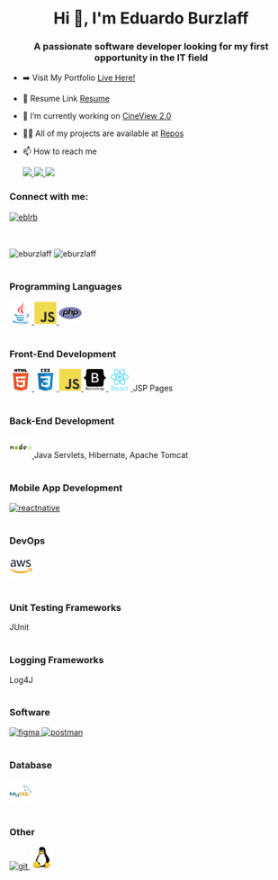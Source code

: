 <h1 align="center">Hi 👋, I'm Eduardo Burzlaff</h1>
<h3 align="center">A passionate software developer looking for my first opportunity in the IT field</h3>

- ➡️ Visit My Portfolio <a href="https://eburzlaff.netlify.app/" target="_blank">Live Here!</a>

- 📄 Resume Link <a href="https://1drv.ms/b/s!AqeW_YjP112JgeMtIuJYUgmV396a0A?e=z0pksS" target="_blank">Resume</a>

- 🔭 I’m currently working on <a href="https://github.com/eburzlaff/cine-view-2.0-movie-app" target="_blank">CineView 2.0</a>

- 👨‍💻 All of my projects are available at <a href="https://github.com/eburzlaff?tab=repositories" target="_blank">Repos</a>

- 📫 How to reach me

    <a href="mailto:du.di.99@hotmail.com" target="_blank">
      <img src="https://img.shields.io/badge/Email-red?style=for-the-badge&logo=gmail&logoColor=white"/>
    </a>

    <a href="https://github.com/eburzlaff" target="_blank">
      <img src="https://img.shields.io/badge/github-brown?style=for-the-badge&logo=github&logoColor=white"/>
    </a>

    <a href="https://www.linkedin.com/in/eblrb/" target="_blank">
      <img src="https://img.shields.io/badge/LinkedIn-blue?style=for-the-badge&logo=linkedin&logoColor=white"/>
    </a>

<h3 align="left">Connect with me:</h3>
<p align="left">
<a href="https://linkedin.com/in/eblrb" target="_blank"><img align="center" src="https://raw.githubusercontent.com/rahuldkjain/github-profile-readme-generator/master/src/images/icons/Social/linked-in-alt.svg" alt="eblrb" height="30" width="40" /></a>
</p> <br/><br/>

<div>
  <img src="https://github-readme-stats-sigma-five.vercel.app/api/top-langs?username=eburzlaff&show_icons=true&locale=en&layout=compact&theme=tokyonight" alt="eburzlaff" height="180em" />
  <img src="https://github-readme-stats-sigma-five.vercel.app/api?username=eburzlaff&show_icons=true&locale=en&theme=tokyonight" alt="eburzlaff" height="180em"/>
</div>
<br/>

<h3 align="left">Programming Languages</h3>
<a href="https://www.java.com" target="_blank" rel="noreferrer"> <img src="https://raw.githubusercontent.com/devicons/devicon/master/icons/java/java-original.svg" alt="java" width="40" height="40"/> </a>
<a href="https://developer.mozilla.org/en-US/docs/Web/JavaScript" target="_blank" rel="noreferrer"> <img src="https://raw.githubusercontent.com/devicons/devicon/master/icons/javascript/javascript-original.svg" alt="javascript" width="40" height="40"/> </a>
<a href="https://www.php.net" target="_blank" rel="noreferrer"> <img src="https://raw.githubusercontent.com/devicons/devicon/master/icons/php/php-original.svg" alt="php" width="40" height="40"/> </a>
<br/><br/>

<h3 align="left">Front-End Development</h3>
<a href="https://www.w3.org/html/" target="_blank" rel="noreferrer"> <img src="https://raw.githubusercontent.com/devicons/devicon/master/icons/html5/html5-original-wordmark.svg" alt="html5" width="40" height="40"/> </a>
<a href="https://www.w3schools.com/css/" target="_blank" rel="noreferrer"> <img src="https://raw.githubusercontent.com/devicons/devicon/master/icons/css3/css3-original-wordmark.svg" alt="css3" width="40" height="40"/> </a>
<a href="https://developer.mozilla.org/en-US/docs/Web/JavaScript" target="_blank" rel="noreferrer"> <img src="https://raw.githubusercontent.com/devicons/devicon/master/icons/javascript/javascript-original.svg" alt="javascript" width="40" height="40"/> </a>
<a href="https://getbootstrap.com" target="_blank" rel="noreferrer"> <img src="https://raw.githubusercontent.com/devicons/devicon/master/icons/bootstrap/bootstrap-plain-wordmark.svg" alt="bootstrap" width="40" height="40"/> </a>
<a href="https://reactjs.org/" target="_blank" rel="noreferrer"> <img src="https://raw.githubusercontent.com/devicons/devicon/master/icons/react/react-original-wordmark.svg" alt="react" width="40" height="40"/> </a>
<!-- <a href="https://angular.io" target="_blank" rel="noreferrer"> <img src="https://angular.io/assets/images/logos/angular/angular.svg" alt="angular" width="40" height="40"/> </a> -->
<span>JSP Pages</span>
<br/><br/>
  
<h3 align="left">Back-End Development</h3>
<a href="https://nodejs.org" target="_blank" rel="noreferrer"> <img src="https://raw.githubusercontent.com/devicons/devicon/master/icons/nodejs/nodejs-original-wordmark.svg" alt="nodejs" width="40" height="40"/> </a>
<span>Java Servlets, Hibernate, Apache Tomcat</span>
<br/><br/>

<h3 align="left">Mobile App Development</h3>
<a href="https://reactnative.dev/" target="_blank" rel="noreferrer"> <img src="https://reactnative.dev/img/header_logo.svg" alt="reactnative" width="40" height="40"/> </a>
<br/><br/>

<h3 align="left">DevOps</h3>
<a href="https://aws.amazon.com" target="_blank" rel="noreferrer"> <img src="https://raw.githubusercontent.com/devicons/devicon/master/icons/amazonwebservices/amazonwebservices-original-wordmark.svg" alt="aws" width="40" height="40"/> </a>
<br/><br/>

<h3 align="left">Unit Testing Frameworks</h3>
<span>JUnit</span>
<br/><br/>

<h3 align="left">Logging Frameworks</h3>
<span>Log4J</span>
<br/><br/>

<h3 align="left">Software</h3>
<a href="https://www.figma.com/" target="_blank" rel="noreferrer"> <img src="https://www.vectorlogo.zone/logos/figma/figma-icon.svg" alt="figma" width="40" height="40"/> </a>
<a href="https://postman.com" target="_blank" rel="noreferrer"> <img src="https://www.vectorlogo.zone/logos/getpostman/getpostman-icon.svg" alt="postman" width="40" height="40"/> </a>
<br/><br/>

<h3 align="left">Database</h3>
<a href="https://www.mysql.com/" target="_blank" rel="noreferrer"> <img src="https://raw.githubusercontent.com/devicons/devicon/master/icons/mysql/mysql-original-wordmark.svg" alt="mysql" width="40" height="40"/> </a>
<br/><br/>

<h3 align="left">Other</h3>
<a href="https://git-scm.com/" target="_blank" rel="noreferrer"> <img src="https://www.vectorlogo.zone/logos/git-scm/git-scm-icon.svg" alt="git" width="40" height="40"/> </a>
<a href="https://www.linux.org/" target="_blank" rel="noreferrer"> <img src="https://raw.githubusercontent.com/devicons/devicon/master/icons/linux/linux-original.svg" alt="linux" width="40" height="40"/> </a>




